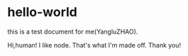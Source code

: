 # hello-world
this is a test document for me(YangluZHAO).

Hi,human!
I like node.
That's what I'm made off.
Thank you!

